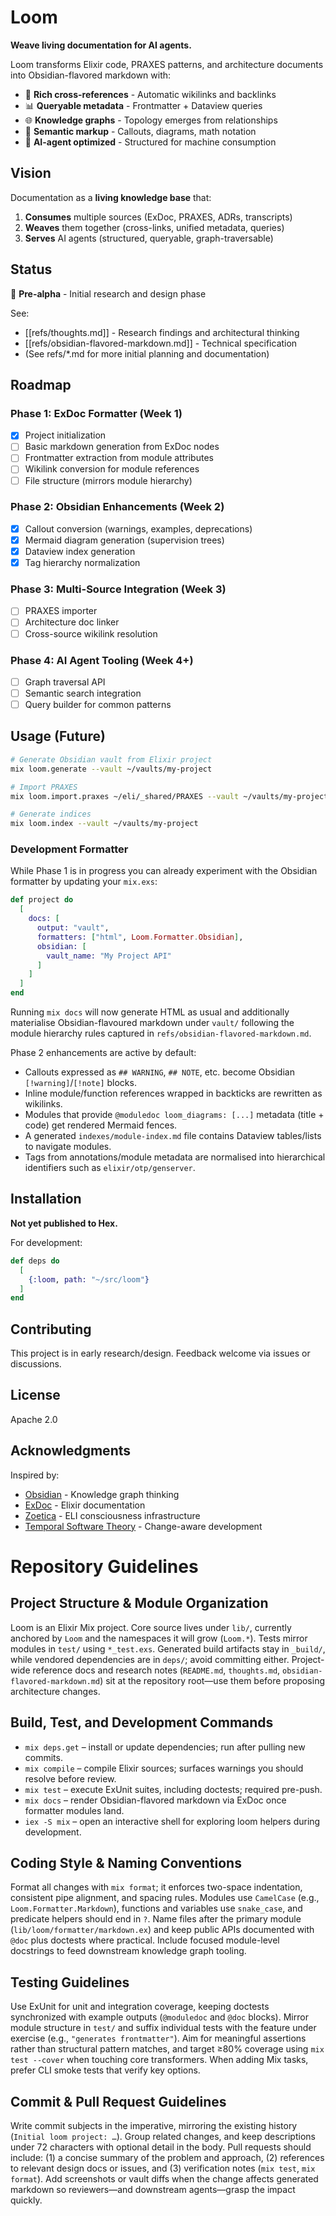 # Loom

**Weave living documentation for AI agents.**

Loom transforms Elixir code, PRAXES patterns, and architecture documents into Obsidian-flavored markdown with:

- 🔗 **Rich cross-references** - Automatic wikilinks and backlinks
- 📊 **Queryable metadata** - Frontmatter + Dataview queries
- 🌐 **Knowledge graphs** - Topology emerges from relationships
- 🎨 **Semantic markup** - Callouts, diagrams, math notation
- 🤖 **AI-agent optimized** - Structured for machine consumption

## Vision

Documentation as a **living knowledge base** that:

1. **Consumes** multiple sources (ExDoc, PRAXES, ADRs, transcripts)
2. **Weaves** them together (cross-links, unified metadata, queries)
3. **Serves** AI agents (structured, queryable, graph-traversable)

## Status


🚧 **Pre-alpha** - Initial research and design phase

See:

- [[refs/thoughts.md]] - Research findings and architectural thinking
- [[refs/obsidian-flavored-markdown.md]] - Technical specification
- (See refs/*.md for more initial planning and documentation)

## Roadmap

### Phase 1: ExDoc Formatter (Week 1)
- [x] Project initialization
- [ ] Basic markdown generation from ExDoc nodes
- [ ] Frontmatter extraction from module attributes
- [ ] Wikilink conversion for module references
- [ ] File structure (mirrors module hierarchy)

### Phase 2: Obsidian Enhancements (Week 2)
- [x] Callout conversion (warnings, examples, deprecations)
- [x] Mermaid diagram generation (supervision trees)
- [x] Dataview index generation
- [x] Tag hierarchy normalization

### Phase 3: Multi-Source Integration (Week 3)
- [ ] PRAXES importer
- [ ] Architecture doc linker
- [ ] Cross-source wikilink resolution

### Phase 4: AI Agent Tooling (Week 4+)
- [ ] Graph traversal API
- [ ] Semantic search integration
- [ ] Query builder for common patterns

## Usage (Future)

```bash
# Generate Obsidian vault from Elixir project
mix loom.generate --vault ~/vaults/my-project

# Import PRAXES
mix loom.import.praxes ~/eli/_shared/PRAXES --vault ~/vaults/my-project

# Generate indices
mix loom.index --vault ~/vaults/my-project
```

### Development Formatter

While Phase 1 is in progress you can already experiment with the Obsidian formatter by updating your `mix.exs`:

```elixir
def project do
  [
    docs: [
      output: "vault",
      formatters: ["html", Loom.Formatter.Obsidian],
      obsidian: [
        vault_name: "My Project API"
      ]
    ]
  ]
end
```

Running `mix docs` will now generate HTML as usual and additionally materialise Obsidian-flavoured markdown under `vault/` following the module hierarchy rules captured in `refs/obsidian-flavored-markdown.md`.

Phase 2 enhancements are active by default:

- Callouts expressed as `## WARNING`, `## NOTE`, etc. become Obsidian `[!warning]`/`[!note]` blocks.
- Inline module/function references wrapped in backticks are rewritten as wikilinks.
- Modules that provide `@moduledoc loom_diagrams: [...]` metadata (title + code) get rendered Mermaid fences.
- A generated `indexes/module-index.md` file contains Dataview tables/lists to navigate modules.
- Tags from annotations/module metadata are normalised into hierarchical identifiers such as `elixir/otp/genserver`.

## Installation

**Not yet published to Hex.**

For development:

```elixir
def deps do
  [
    {:loom, path: "~/src/loom"}
  ]
end
```

## Contributing

This project is in early research/design. Feedback welcome via issues or discussions.

## License

Apache 2.0

## Acknowledgments

Inspired by:
- [Obsidian](https://obsidian.md) - Knowledge graph thinking
- [ExDoc](https://github.com/elixir-lang/ex_doc) - Elixir documentation
- [Zoetica](https://github.com/josephwecker/zoetica) - ELI consciousness infrastructure
- [Temporal Software Theory](https://josephwecker.github.io/tst) - Change-aware development

# Repository Guidelines

## Project Structure & Module Organization
Loom is an Elixir Mix project. Core source lives under `lib/`, currently anchored by `Loom` and the namespaces it will grow (`Loom.*`). Tests mirror modules in `test/` using `*_test.exs`. Generated build artifacts stay in `_build/`, while vendored dependencies are in `deps/`; avoid committing either. Project-wide reference docs and research notes (`README.md`, `thoughts.md`, `obsidian-flavored-markdown.md`) sit at the repository root—use them before proposing architecture changes.

## Build, Test, and Development Commands
- `mix deps.get` – install or update dependencies; run after pulling new commits.
- `mix compile` – compile Elixir sources; surfaces warnings you should resolve before review.
- `mix test` – execute ExUnit suites, including doctests; required pre-push.
- `mix docs` – render Obsidian-flavored markdown via ExDoc once formatter modules land.
- `iex -S mix` – open an interactive shell for exploring loom helpers during development.

## Coding Style & Naming Conventions
Format all changes with `mix format`; it enforces two-space indentation, consistent pipe alignment, and spacing rules. Modules use `CamelCase` (e.g., `Loom.Formatter.Markdown`), functions and variables use `snake_case`, and predicate helpers should end in `?`. Name files after the primary module (`lib/loom/formatter/markdown.ex`) and keep public APIs documented with `@doc` plus doctests where practical. Include focused module-level docstrings to feed downstream knowledge graph tooling.

## Testing Guidelines
Use ExUnit for unit and integration coverage, keeping doctests synchronized with example outputs (`@moduledoc` and `@doc` blocks). Mirror module structure in `test/` and suffix individual tests with the feature under exercise (e.g., `"generates frontmatter"`). Aim for meaningful assertions rather than structural pattern matches, and target ≥80% coverage using `mix test --cover` when touching core transformers. When adding Mix tasks, prefer CLI smoke tests that verify key options.

## Commit & Pull Request Guidelines
Write commit subjects in the imperative, mirroring the existing history (`Initial loom project: …`). Group related changes, and keep descriptions under 72 characters with optional detail in the body. Pull requests should include: (1) a concise summary of the problem and approach, (2) references to relevant design docs or issues, and (3) verification notes (`mix test`, `mix format`). Add screenshots or vault diffs when the change affects generated markdown so reviewers—and downstream agents—grasp the impact quickly.
